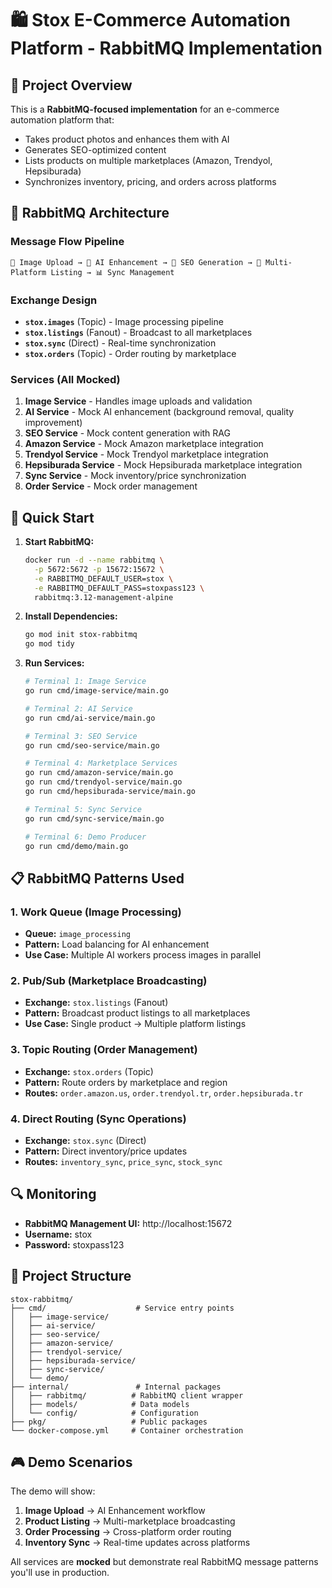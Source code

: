 # 🛍️ Stox E-Commerce Automation Platform - RabbitMQ Implementation

## 🎯 Project Overview

This is a **RabbitMQ-focused implementation** for an e-commerce automation platform that:

- Takes product photos and enhances them with AI
- Generates SEO-optimized content
- Lists products on multiple marketplaces (Amazon, Trendyol, Hepsiburada)
- Synchronizes inventory, pricing, and orders across platforms

## 🐰 RabbitMQ Architecture

### Message Flow Pipeline

```
📸 Image Upload → 🤖 AI Enhancement → 📝 SEO Generation → 🏪 Multi-Platform Listing → 📊 Sync Management
```

### Exchange Design

- **`stox.images`** (Topic) - Image processing pipeline
- **`stox.listings`** (Fanout) - Broadcast to all marketplaces
- **`stox.sync`** (Direct) - Real-time synchronization
- **`stox.orders`** (Topic) - Order routing by marketplace

### Services (All Mocked)

1. **Image Service** - Handles image uploads and validation
2. **AI Service** - Mock AI enhancement (background removal, quality improvement)
3. **SEO Service** - Mock content generation with RAG
4. **Amazon Service** - Mock Amazon marketplace integration
5. **Trendyol Service** - Mock Trendyol marketplace integration
6. **Hepsiburada Service** - Mock Hepsiburada marketplace integration
7. **Sync Service** - Mock inventory/price synchronization
8. **Order Service** - Mock order management

## 🚀 Quick Start

1. **Start RabbitMQ:**

   ```bash
   docker run -d --name rabbitmq \
     -p 5672:5672 -p 15672:15672 \
     -e RABBITMQ_DEFAULT_USER=stox \
     -e RABBITMQ_DEFAULT_PASS=stoxpass123 \
     rabbitmq:3.12-management-alpine
   ```

2. **Install Dependencies:**

   ```bash
   go mod init stox-rabbitmq
   go mod tidy
   ```

3. **Run Services:**

   ```bash
   # Terminal 1: Image Service
   go run cmd/image-service/main.go

   # Terminal 2: AI Service
   go run cmd/ai-service/main.go

   # Terminal 3: SEO Service
   go run cmd/seo-service/main.go

   # Terminal 4: Marketplace Services
   go run cmd/amazon-service/main.go
   go run cmd/trendyol-service/main.go
   go run cmd/hepsiburada-service/main.go

   # Terminal 5: Sync Service
   go run cmd/sync-service/main.go

   # Terminal 6: Demo Producer
   go run cmd/demo/main.go
   ```

## 📋 RabbitMQ Patterns Used

### 1. Work Queue (Image Processing)

- **Queue:** `image_processing`
- **Pattern:** Load balancing for AI enhancement
- **Use Case:** Multiple AI workers process images in parallel

### 2. Pub/Sub (Marketplace Broadcasting)

- **Exchange:** `stox.listings` (Fanout)
- **Pattern:** Broadcast product listings to all marketplaces
- **Use Case:** Single product → Multiple platform listings

### 3. Topic Routing (Order Management)

- **Exchange:** `stox.orders` (Topic)
- **Pattern:** Route orders by marketplace and region
- **Routes:** `order.amazon.us`, `order.trendyol.tr`, `order.hepsiburada.tr`

### 4. Direct Routing (Sync Operations)

- **Exchange:** `stox.sync` (Direct)
- **Pattern:** Direct inventory/price updates
- **Routes:** `inventory_sync`, `price_sync`, `stock_sync`

## 🔍 Monitoring

- **RabbitMQ Management UI:** http://localhost:15672
- **Username:** stox
- **Password:** stoxpass123

## 📁 Project Structure

```
stox-rabbitmq/
├── cmd/                    # Service entry points
│   ├── image-service/
│   ├── ai-service/
│   ├── seo-service/
│   ├── amazon-service/
│   ├── trendyol-service/
│   ├── hepsiburada-service/
│   ├── sync-service/
│   └── demo/
├── internal/               # Internal packages
│   ├── rabbitmq/          # RabbitMQ client wrapper
│   ├── models/            # Data models
│   └── config/            # Configuration
├── pkg/                   # Public packages
└── docker-compose.yml     # Container orchestration
```

## 🎮 Demo Scenarios

The demo will show:

1. **Image Upload** → AI Enhancement workflow
2. **Product Listing** → Multi-marketplace broadcasting
3. **Order Processing** → Cross-platform order routing
4. **Inventory Sync** → Real-time updates across platforms

All services are **mocked** but demonstrate real RabbitMQ message patterns you'll use in production.

